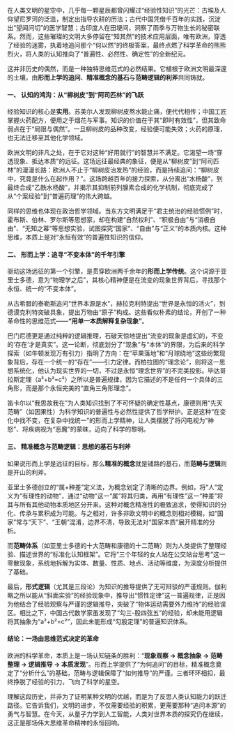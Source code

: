 在人类文明的星空中，几乎每一颗星辰都曾闪耀过“经验性知识”的光芒：古埃及人仰望尼罗河的泛滥，制定出指导农耕的历法；古代中国凭借千百年的实践，沉淀出“望闻问切”的医学智慧；古印度人在田埂间，洞察了雨季与万物生长的秘密联系。然而，这些璀璨的文明大多停留在“知其然”的技术应用层面，唯有欧洲，穿透了经验的迷雾，执着地追问那个“何以然”的终极答案，最终点燃了科学革命的熊熊烈火，将人类的认知推向了“普遍性、必然性、确定性”的全新纪元。

这并非历史的偶然，而是一种独特思维范式的必然结果。它植根于欧洲文明最深邃的土壤，由**形而上学的追问**、**精准概念的基石**与**范畴逻辑的利斧**共同铸就。

#### **一、 认知的鸿沟：从“柳树皮”到“阿司匹林”的飞跃**

经验知识的核心是**实用**。苏美尔人发现柳树皮熬水能止痛，便代代相传；中国工匠掌握火药配方，便用之于烟花与军事。知识的价值在于其“即时有效性”，但其致命弱点在于“局限与偶然”。一旦柳树皮的品种改变，经验便可能失效；火药的原理，也无法迁移至其他化学领域。

欧洲文明的非凡之处，在于它对这种“好用就行”的智慧并不满足。它渴望一场“穿透现象、抵达本质”的远征。这场远征最经典的象征，便是从“柳树皮”到“阿司匹林”的漫漫长路：欧洲人不止于“柳树皮治发热”的经验，而是持续追问：“柳树皮中，究竟是什么在起作用？”。这场跨越百年的接力探索，从分离出“水杨酸”，到最终合成“乙酰水杨酸”，并揭示其抑制前列腺素合成的化学机制，彻底完成了从“个案经验”到“普遍药理”的伟大跨越。

同样的思维也体现在政治哲学领域。当东方文明满足于“君主统治的经验惯例”时，霍布斯、伯林、罗尔斯等思想家，却在构建“自然权利”、“积极自由”与“消极自由”、“无知之幕”等思想实验，试图探究“国家”、“自由”与“正义”的本质内核。这种思维，本质上是对“永恒有效”的普遍性知识的信仰。

#### **二、 形而上学：追寻“不变本体”的千年引擎**

驱动这场远征的第一个引擎，是贯穿欧洲两千余年的**形而上学传统**。这个词源于亚里士多德，意为“物理学之后”，其核心精神便是在流变的现象世界背后，寻找那个永恒、统一的“不变本体”。

从古希腊的泰勒斯追问“世界本源是水”，赫拉克利特提出“世界是永恒的活火”，到德谟克利特突破具象，提出万物由“原子”构成。这些看似朴素的结论，开创了一种革命性的思维范式——**“用单一本质解释复杂现象”**。

巴门尼德更是通过纯粹的逻辑推理，石破天惊地提出“流变的现象是虚幻的，不变的‘存在’才是真实”。这一论断，彻底划分了“现象”与“本体”的界限，为后来的科学探索（如牛顿发现万有引力）指明了方向：在“苹果落地”和“月球绕地”这些纷繁现象背后，存在一个统一的“存在”——引力定律。而柏拉图的“理念论”，则将这一思想系统化，他认为现实世界的一切，不过是永恒“理念世界”的不完美投影。毕达哥拉斯定理（a²+b²=c²）之所以是普遍规律，因为它描述的不是任何一个具体的三角形，而是那个永恒完美的“直角三角形理念”。

笛卡尔以“我思故我在”为人类知识找到了不可怀疑的确定性基点，康德则用“先天范畴”（如因果性）为科学知识的普遍性与必然性提供了哲学辩护。正是这种“在变化中找不变，在复杂中找统一”的形而上学精神，让人类摆脱了将闪电视为“神怒”、将疾病视为“恶魔”的蒙昧，迈向了科学的黎明。

#### **三、 精准概念与范畴逻辑：思想的基石与利斧**

如果说形而上学是远征的目标，那么**精准的概念**就是铺路的基石，而**范畴与逻辑**则是开山的利斧。

亚里士多德创立的“属+种差”定义法，为概念划定了清晰的边界。例如，将“人”定义为“有理性的动物”，通过“动物”这一“属”将其归类，再用“有理性”这一“种差”将其与所有其他动物本质地区分开来。这种对概念精准性的极致追求，使得知识的分化、传承与累积成为可能。与之相对，许多非欧文明中的概念则相对模糊，如“国家”常与“天下”、“王朝”混淆，边界不清，导致无法对“国家本质”展开精准的分析。

而**范畴体系**（如亚里士多德的十大范畴和康德的十二范畴）则为人类提供了整理经验、描述世界的“标准化认知框架”。它将“三个年轻的女人站在公交站台思考”这一零散现象，系统地拆解为实体、数量、性质、地点、活动等维度，为深度分析提供了基础。

最后，**形式逻辑**（尤其是三段论）为知识的推导提供了无可辩驳的严谨规则。伽利略之所以能从“斜面实验”的经验现象中，推导出“惯性定律”这一普遍规律，正是因为他结合了经验观察与严谨的逻辑推导，突破了“物体运动需要外力维持”的经验误区。相比之下，中国古代数学家虽发现了“勾三-股四弦五”的经验，却未能用逻辑将其抽象为“a²+b²=c²”，因此未能形成“勾股定理”的普遍知识体系。

#### **结论：一场由思维范式决定的革命**

欧洲的科学革命，本质上是一场认知链条的胜利：“**现象观察 → 概念抽象 → 范畴整理 → 逻辑推导 → 本质发现**”。形而上学提供了“为何追问”的目标，精准概念奠定了“分析什么”的基础，范畴与逻辑保障了“如何推导”的严谨。三者环环相扣，最终挣脱了经验的引力，飞向了科学的星空。

理解这段历史，并非为了证明某种文明的优越，而是为了反思人类认知能力的跃迁路径。它告诉我们，文明的进步，不仅需要经验的积累，更需要那种“追问本源”的勇气与智慧。在今天，从量子力学到人工智能，人类对世界本质的探究仍在继续，这正是那场伟大思维革命精神的永恒回响。

